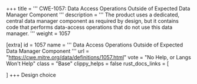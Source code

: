 +++
title = '''
CWE-1057: Data Access Operations Outside of Expected Data Manager Component
'''
description	= '''
The product uses a dedicated, central data manager component as required by design, but it contains code that performs data-access operations that do not use this data manager.
'''
weight = 1057

[extra]
id = 1057
name = '''
Data Access Operations Outside of Expected Data Manager Component
'''
url = "https://cwe.mitre.org/data/definitions/1057.html"
vote = "No Help, or Langs Won't Help"
class = "Base"
clippy_helps = false
rust_docs_links = [
	
]
+++
Design choice